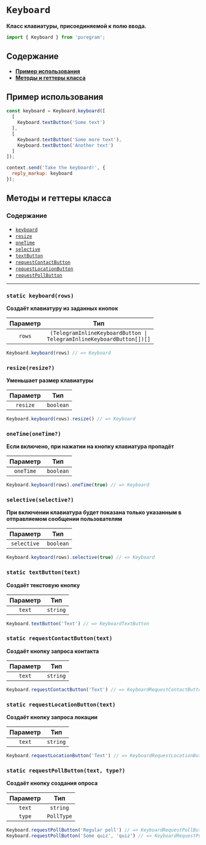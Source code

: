 # `Keyboard`

**Класс клавиатуры, присоединяемой к полю ввода.**

```js
import { Keyboard } from 'puregram';
```

## Содержание

* [**Пример использования**](#пример-использования)
* [**Методы и геттеры класса**](#методы-и-геттеры-класса)

## Пример использования

```js
const keyboard = Keyboard.keyboard([
  [
    Keyboard.textButton('Some text')
  ],
  [
    Keyboard.textButton('Some more text'),
    Keyboard.textButton('Another text')
  ]
]);

context.send('Take the keyboard!', {
  reply_markup: keyboard
});
```

## Методы и геттеры класса

### Содержание

* [`keyboard`](#static-keyboardrows)
* [`resize`](#resizeresize)
* [`oneTime`](#onetimeonetime)
* [`selective`](#selectiveselective)
* [`textButton`](#static-textbuttontext)
* [`requestContactButton`](#static-requestcontactbuttontext)
* [`requestLocationButton`](#static-requestlocationbuttontext)
* [`requestPollButton`](#static-requestpollbuttontext-type)

---

### `static keyboard(rows)`

**Создаёт клавиатуру из заданных кнопок**

| Параметр |                                         Тип                                         |
| :------: | :---------------------------------------------------------------------------------: |
| `rows`   | <code>(TelegramInlineKeyboardButton &#124; TelegramInlineKeyboardButton[])[]</code> |

```ts
Keyboard.keyboard(rows) // => Keyboard
```

### `resize(resize?)`

**Уменьшает размер клавиатуры**

| Параметр |    Тип    |
| :------: | :-------: |
| `resize` | `boolean` |

```ts
Keyboard.keyboard(rows).resize() // => Keyboard
```

### `oneTime(oneTime?)`

**Если включено, при нажатии на кнопку клавиатура пропадёт**

| Параметр  |    Тип    |
| :-------: | :-------: |
| `oneTime` | `boolean` |

```ts
Keyboard.keyboard(rows).oneTime(true) // => Keyboard
```

### `selective(selective?)`

**При включении клавиатура будет показана только указанным в отправляемом сообщении пользователям**

|  Параметр   |    Тип    |
| :---------: | :-------: |
| `selective` | `boolean` |

```ts
Keyboard.keyboard(rows).selective(true) // => Keyboard
```

### `static textButton(text)`

**Создаёт текстовую кнопку**

| Параметр |   Тип    |
| :------: | :------: |
| `text`   | `string` |

```ts
Keyboard.textButton('Text') // => KeyboardTextButton
```

### `static requestContactButton(text)`

**Создаёт кнопку запроса контакта**

| Параметр |   Тип    |
| :------: | :------: |
| `text`   | `string` |

```ts
Keyboard.requestContactButton('Text') // => KeyboardRequestContactButton
```

### `static requestLocationButton(text)`

**Создаёт кнопку запроса локации**

| Параметр |   Тип    |
| :------: | :------: |
| `text`   | `string` |

```ts
Keyboard.requestLocationButton('Text') // => KeyboardRequestLocationButton
```

### `static requestPollButton(text, type?)`

**Создаёт кнопку создания опроса**

| Параметр |    Тип     |
| :------: | :--------: |
| `text`   | `string`   |
| `type`   | `PollType` |

```ts
Keyboard.requestPollButton('Regular poll') // => KeyboardRequestPollButton
Keyboard.requestPollButton('Some quiz', 'quiz') // => KeyboardRequestPollButton
```